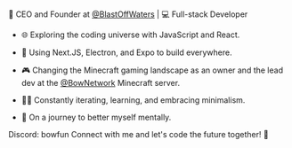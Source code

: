🚀 CEO and Founder at [@BlastOffWaters](https://github.com/blastoffwaters) | 💻 Full-stack Developer

- 🌐 Exploring the coding universe with JavaScript and React.
- 🔧 Using Next.JS, Electron, and Expo to build everywhere.
- 🎮 Changing the Minecraft gaming landscape as an owner and the lead dev at the [@BowNetwork](https://github.com/bownetwork) Minecraft server.

- 👨‍💻 Constantly iterating, learning, and embracing minimalism.
- 🌱 On a journey to better myself mentally.

Discord: bowfun
Connect with me and let's code the future together! 🌟
